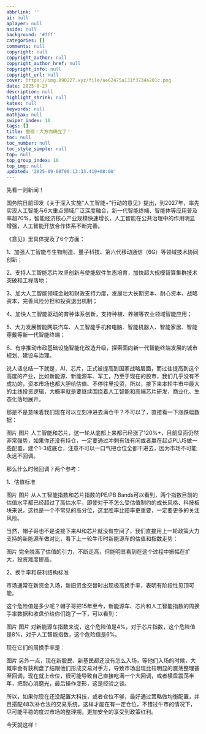 ```yaml
---
abbrlink: ''
ai: null
aplayer: null
aside: null
background: '#fff'
categories: []
comments: null
copyright: null
copyright_author: null
copyright_author_href: null
copyright_info: null
copyright_url: null
cover: https://img.090227.xyz/file/ae62475a131f3734a201c.png
date: 2025-8-27
description: null
highlight_shrink: null
katex: null
keywords: null
mathjax: null
swiper_index: 10
tags: []
title: 重磅！大方向确立了！
toc: null
toc_number: null
toc_style_simple: null
top: null
top_group_index: 10
top_img: null
updated: '2025-09-08T00:13:33.419+08:00'
---
```

先看一则新闻！

国务院日前印发《关于深入实施“人工智能+”行动的意见》提出，到2027年，率先实现人工智能与6大重点领域广泛深度融合，新一代智能终端、智能体等应用普及率超70%，智能经济核心产业规模快速增长，人工智能在公共治理中的作用明显增强，人工智能开放合作体系不断完善。

《意见》里具体提及了6个方面：

1、加强人工智能与生物制造、量子科技、第六代移动通信（6G）等领域技术协同创新；

2、支持人工智能芯片攻坚创新与使能软件生态培育，加快超大规模智算集群技术突破和工程落地；

3、加大人工智能领域金融和财政支持力度，发展壮大长期资本、耐心资本、战略资本，完善风险分担和投资退出机制；

4、加快人工智能驱动的育种体系创新，支持种植、养殖等农业领域智能应用；

5、大力发展智能网联汽车、人工智能手机和电脑、智能机器人、智能家居、智能穿戴等新一代智能终端；

6、有序推动市政基础设施智能化改造升级，探索面向新一代智能终端发展的城市规划、建设与治理。

说人话总结一下就是，AI、芯片，正式被提高到国家战略层面，而过往提高到这个高度的产业，比如新能源、新能源车、军工，乃至于现在的股市，我们几乎没有不成功的，资本市场也都大胆给估值、不停往里投资，所以，接下来本轮牛市中最大的主线投资逻辑，大概率就是要继续围绕着人工智能和高端芯片研发，商业化、生态化落地展开。

那是不是意味着我们现在可以立刻冲进去满仓干？不可以了，直接看一下涨跌幅数据：

图片
图片
人工智能和芯片，这一轮从底部上来都已经涨了120%+，目前盘面仍然非常强势，如果你还没有持仓，一定要通过冲刺有钱有闲或者赢在起点PLUS做一些配置，建个1-3成底仓，注意不可以一口气把仓位全都干进去，因为市场不可能永远不回调。

那么什么时候回调？两个参考：

1、估值标准

图片
图片
从人工智能指数和芯片指数的PE/PB Bands可以看到，两个指数目前的估值水平都已经超过了高估水平，即使对于不怎么受估值制约的成长风格、科技板块来说，这也是一个不常见的高分位，这里胜率比赔率更重要，一定要更多的关注风险。

当然，帽子哥也不是说接下来AI和芯片就没有空间了，我们直接用上一轮政策大力支持的新能源车做对比，看下上一轮牛市时新能源车的估值和指数走势：

图片
完全脱离了估值的引力，不断走高，但能明显看到在这个过程中振幅在扩大，投资难度提高。

2、换手率和获利结构标准

市场通常在新资金入场，新旧资金交替时出现极高换手率，表明有阶段性见顶可能。

这个危险值是多少呢？帽子哥把15年至今，新能源车、芯片和人工智能指数的周换手率数据和收盘价给你们跑了一下，可以看到：

图片
图片
对新能源车指数来说，这个危险值是4%，对于芯片指数，这个危险值是8%，对于人工智能指数，这个危险值是6%。

现在它们的周换手率是：

图片
另外一点，现在新股民、新基民都还没有怎么入场，等他们入场的时候，大概率会有获利盘了结跟他们形成交易对手方，导致市场出现比较明显的震荡整理甚至回调，现在就上仓位，很可能导致自己直接吃满一个大回调，或者横盘震荡半年，把耐心消磨光，最后操作变形，这是经验之谈。

所以，如果你现在还没配置大科技，或者仓位不够，最好通过策略做均衡配置，并且搭配48次补仓法的交易系统，这样才能在有一定仓位，不错过牛市的情况下，尽可能平稳的度过市场的整理期，更加安全的享受到政策红利。

今天就这样！
